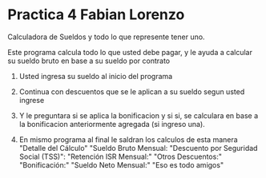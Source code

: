 # Practica 4 Fabian Lorenzo

Calculadora de Sueldos y todo lo que represente tener uno.

Este programa calcula todo lo que usted debe pagar, y le ayuda a calcular su sueldo bruto en base a su sueldo por contrato

1) Usted ingresa su sueldo al inicio del programa

2) Continua con descuentos que se le aplican a su sueldo segun usted ingrese

3) Y le preguntara si se aplica la bonificacion y si si, se calculara en base a la bonificacion anteriormente agregada (si ingreso una).

4) En mismo programa al final le saldran los calculos de esta manera
"Detalle del Cálculo"
"Sueldo Bruto Mensual:
"Descuento por Seguridad Social (TSS)":
"Retención ISR Mensual:"
"Otros Descuentos:"
"Bonificación:"
"Sueldo Neto Mensual:"
"Eso es todo amigos"
